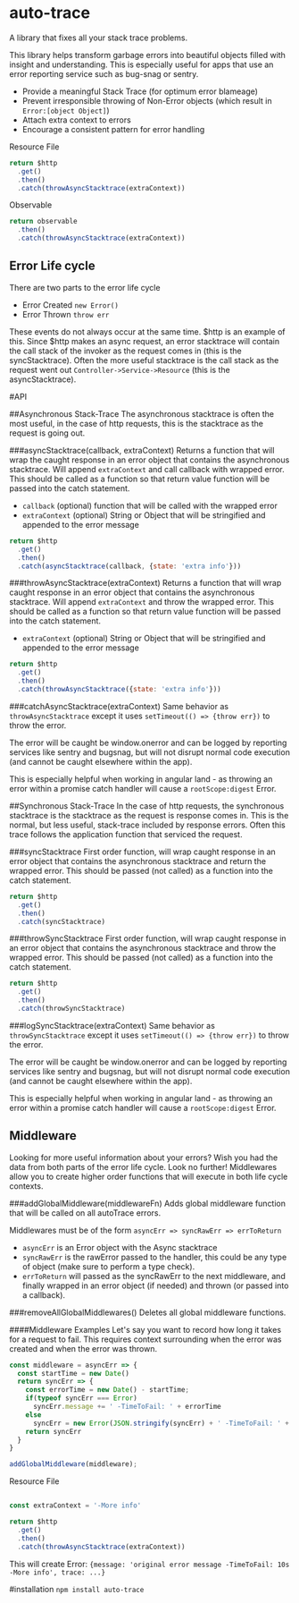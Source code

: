 # auto-trace
A library that fixes all your stack trace problems.

This library helps transform garbage errors into beautiful objects filled with insight and understanding. This is especially useful for apps that use an error reporting service such as bug-snag or sentry.

- Provide a meaningful Stack Trace (for optimum error blameage)
- Prevent irresponsible throwing of Non-Error objects (which result in `Error:[object Object]`)
- Attach extra context to errors
- Encourage a consistent pattern for error handling

Resource File
```js
return $http
  .get()
  .then()
  .catch(throwAsyncStacktrace(extraContext))
```

Observable
```js
return observable
  .then()
  .catch(throwAsyncStacktrace(extraContext))
```

## Error Life cycle
There are two parts to the error life cycle
- Error Created `new Error()`
- Error Thrown `throw err`

These events do not always occur at the same time. $http is an example of this. Since $http makes an async request, an error stacktrace will contain the call stack of the invoker as the request comes in (this is the syncStacktrace). Often the more useful stacktrace is the call stack as the request went out `Controller->Service->Resource` (this is the asyncStacktrace).

#API

##Asynchronous Stack-Trace
The asynchronous stacktrace is often the most useful, in the case of http requests, this is the stacktrace as the request is going out.

###asyncStacktrace(callback, extraContext)
Returns a function that will wrap the caught response in an error object that contains the asynchronous stacktrace. Will append `extraContext` and call callback with wrapped error. This should be called as a function so that return value function will be passed into the catch statement.
- `callback` (optional) function that will be called with the wrapped error
- `extraContext` (optional) String or Object that will be stringified and appended to the error message

```js
return $http
  .get()
  .then()
  .catch(asyncStacktrace(callback, {state: 'extra info'}))
```

###throwAsyncStacktrace(extraContext)
Returns a function that will wrap caught response in an error object that contains the asynchronous stacktrace. Will append `extraContext` and throw the wrapped error. This should be called as a function so that return value function will be passed into the catch statement.
- `extraContext` (optional) String or Object that will be stringified and appended to the error message

```js
return $http
  .get()
  .then()
  .catch(throwAsyncStacktrace({state: 'extra info'}))
```

###catchAsyncStacktrace(extraContext)
Same behavior as `throwAsyncStacktrace` except it uses `setTimeout(() => {throw err})` to throw the error.

The error will be caught be window.onerror and can be logged by reporting services like sentry and bugsnag, but will not disrupt normal code execution (and cannot be caught elsewhere within the app).

This is especially helpful when working in angular land - as throwing an error within a promise catch handler will cause a `rootScope:digest` Error.

##Synchronous Stack-Trace
In the case of http requests, the synchronous stacktrace is the stacktrace as the request is response comes in. This is the normal, but less useful, stack-trace included by response errors. Often this trace follows the application function that serviced the request.

###syncStacktrace
First order function, will wrap caught response in an error object that contains the asynchronous stacktrace and return the wrapped error. This should be passed (not called) as a function into the catch statement.

```js
return $http
  .get()
  .then()
  .catch(syncStacktrace)
```

###throwSyncStacktrace
First order function, will wrap caught response in an error object that contains the asynchronous stacktrace and throw the wrapped error. This should be passed (not called) as a function into the catch statement.

```js
return $http
  .get()
  .then()
  .catch(throwSyncStacktrace)
```

###logSyncStacktrace(extraContext)
Same behavior as `throwSyncStacktrace` except it uses `setTimeout(() => {throw err})` to throw the error.

The error will be caught be window.onerror and can be logged by reporting services like sentry and bugsnag, but will not disrupt normal code execution (and cannot be caught elsewhere within the app).

This is especially helpful when working in angular land - as throwing an error within a promise catch handler will cause a `rootScope:digest` Error.

## Middleware
Looking for more useful information about your errors? Wish you had the data from both parts of the error life cycle. Look no further! Middlewares allow you to create higher order functions that will execute in both life cycle contexts.

###addGlobalMiddleware(middlewareFn)
Adds global middleware function that will be called on all autoTrace errors.

Middlewares must be of the form `asyncErr => syncRawErr => errToReturn`
- `asyncErr` is an Error object with the Async stacktrace
- `syncRawErr` is the rawError passed to the handler, this could be any type of object (make sure to perform a type check).
- `errToReturn` will passed as the syncRawErr to the next middleware, and finally wrapped in an error object (if needed) and thrown (or passed into a callback).

###removeAllGlobalMiddlewares()
Deletes all global middleware functions.

####Middleware Examples
Let's say you want to record how long it takes for a request to fail. This requires context surrounding when the error was created and when the error was thrown.

```js
const middleware = asyncErr => {
  const startTime = new Date()
  return syncErr => {
    const errorTime = new Date() - startTime;
    if(typeof syncErr === Error)
      syncErr.message += ' -TimeToFail: ' + errorTime
    else
      syncErr = new Error(JSON.stringify(syncErr) + ' -TimeToFail: ' + errorTime)
    return syncErr
  }
}

addGlobalMiddleware(middleware);
```
Resource File
```js

const extraContext = '-More info'

return $http
  .get()
  .then()
  .catch(throwAsyncStacktrace(extraContext))
```
This will create Error: `{message: 'original error message -TimeToFail: 10s -More info', trace: ...}`

#installation
`npm install auto-trace`
